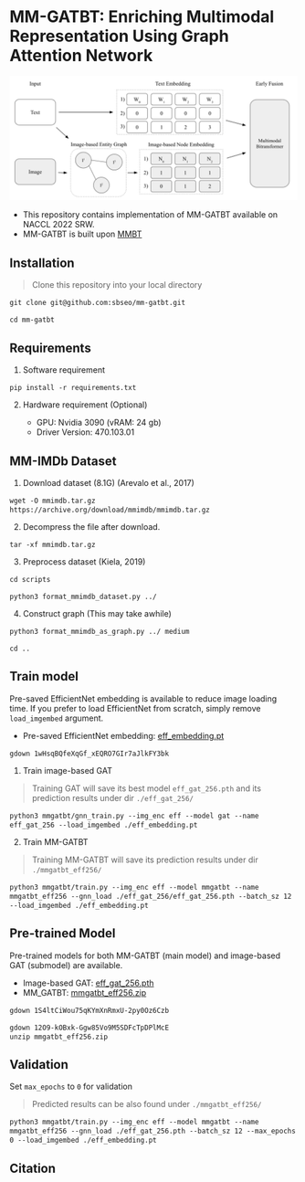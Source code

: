 # MM-GATBT: Enriching Multimodal Representation Using Graph Attention Network 

<img src="./fig_model.png" alt="model" width=600 />


- This repository contains implementation of MM-GATBT available on NACCL 2022 SRW. 
- MM-GATBT is built upon [MMBT](https://github.com/facebookresearch/mmbt)


## Installation 

> Clone this repository into your local directory 

```
git clone git@github.com:sbseo/mm-gatbt.git
```

```
cd mm-gatbt
```


##  Requirements

1. Software requirement

``` 
pip install -r requirements.txt
```

2. Hardware requirement (Optional)

   - GPU: Nvidia 3090 (vRAM: 24 gb)
   - Driver Version: 470.103.01

 

## MM-IMDb Dataset

1. Download dataset (8.1G) (Arevalo et al., 2017)
```
wget -O mmimdb.tar.gz https://archive.org/download/mmimdb/mmimdb.tar.gz
```

2. Decompress the file after download.
```
tar -xf mmimdb.tar.gz
```

3. Preprocess dataset (Kiela, 2019)
```
cd scripts
```
```
python3 format_mmimdb_dataset.py ../
```
4. Construct graph (This may take awhile)
```
python3 format_mmimdb_as_graph.py ../ medium
```
```
cd ..
```

## Train model

Pre-saved EfficientNet embedding is available to reduce image loading time. If you prefer to load EfficientNet from scratch, simply remove `load_imgembed`  argument.

   - Pre-saved EfficientNet embedding: [eff_embedding.pt](https://drive.google.com/file/d/1wHsqBQfeXqGf_xEQRO7GIr7aJlkFY3bk/view?usp=sharing)

```
gdown 1wHsqBQfeXqGf_xEQRO7GIr7aJlkFY3bk
```

1. Train image-based GAT

> Training GAT will save its best model `eff_gat_256.pth` and its prediction results under dir `./eff_gat_256/`

    python3 mmgatbt/gnn_train.py --img_enc eff --model gat --name eff_gat_256 --load_imgembed ./eff_embedding.pt



2. Train MM-GATBT

> Training MM-GATBT will save its prediction results under dir `./mmgatbt_eff256/`

    python3 mmgatbt/train.py --img_enc eff --model mmgatbt --name mmgatbt_eff256 --gnn_load ./eff_gat_256/eff_gat_256.pth --batch_sz 12 --load_imgembed ./eff_embedding.pt


## Pre-trained Model

Pre-trained models for both MM-GATBT (main model) and image-based GAT (submodel) are available. 

- Image-based GAT: [eff_gat_256.pth](https://drive.google.com/file/d/1S4ltCiWou75qKYmXnRmxU-2py0Oz6Czb/view?usp=sharing)
- MM_GATBT: [mmgatbt_eff256.zip](https://drive.google.com/file/d/12O9-kOBxk-Ggw85Vo9M5SDFcTpDPlMcE/view?usp=sharing)

```
gdown 1S4ltCiWou75qKYmXnRmxU-2py0Oz6Czb
```
```
gdown 12O9-kOBxk-Ggw85Vo9M5SDFcTpDPlMcE
unzip mmgatbt_eff256.zip
```

## Validation 

Set `max_epochs` to `0` for validation

> Predicted results can be also found under `./mmgatbt_eff256/`

    python3 mmgatbt/train.py --img_enc eff --model mmgatbt --name mmgatbt_eff256 --gnn_load ./eff_gat_256.pth --batch_sz 12 --max_epochs 0 --load_imgembed ./eff_embedding.pt


## Citation

